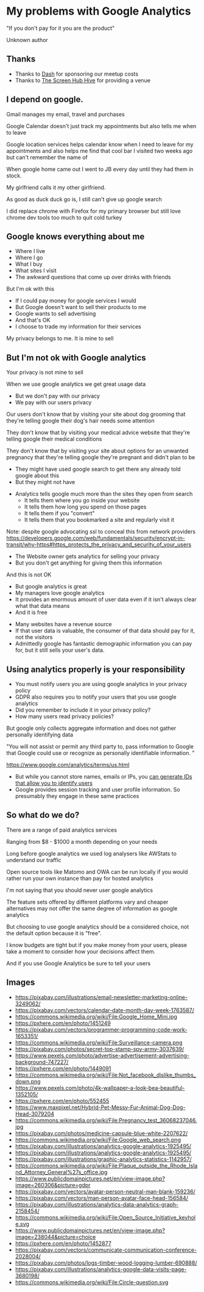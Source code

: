 <!-- .slide: data-background-color="#fff" data-background-image="https://cdn.freebiesupply.com/logos/large/2x/google-analytics-3-logo-svg-vector.svg" -->
# My problems with Google Analytics
"If you don't pay for it you are the product" <!-- .element: class="quote__text" -->

Unknown author <!-- .element: class="quote__source" -->


<!-- .slide: data-background-image="https://upload.wikimedia.org/wikipedia/commons/2/26/Facebook-logo-thumbs-up.png" -->
## Thanks
* Thanks to [Dash](https://dash.marketing/) for sponsoring our meetup costs
* Thanks to [The Screen Hub Hive](https://www.facebook.com/hivescreenhub/) for providing a venue



<!-- .slide: data-background-image="https://upload.wikimedia.org/wikipedia/commons/thumb/5/53/Google_%22G%22_Logo.svg/768px-Google_%22G%22_Logo.svg.png" -->
## I depend on google. 


<!-- .slide: data-background-image="images/email-3249062.png" -->
Gmail manages my email, travel and purchases


<!-- .slide: data-background-image="images/calendar-1763587.png" -->
Google Calendar doesn't just track my appointments but also tells me when to leave 


<!-- .slide: data-background-image="https://upload.wikimedia.org/wikipedia/commons/b/b0/World_location_map_%28equirectangular_180%29.svg" -->
Google location services helps calendar know when I need to leave for my appointments and also helps me find that cool bar I visited two weeks ago but can't remember the name of 


<!-- .slide: data-background-image="https://upload.wikimedia.org/wikipedia/commons/c/cc/Google_Home_Mini.jpg" -->
When google home came out I went to JB every day until they had them in stock.

My girlfriend calls it my other girlfriend.  <!-- .element: class="fragment" data-fragment-index="1" -->


<!-- .slide: data-background-image="images/computer-magnifying-glass-laptop-modern-pc-1451249-pxhere.com.jpg" -->
As good as duck duck go is, I still can't give up google search


<!-- .slide: data-background-image="images/programmer-1653351.png" -->
I did replace chrome with Firefox for my primary browser but still love chrome dev tools too much to quit cold turkey 



<!-- .slide: data-background-image="https://upload.wikimedia.org/wikipedia/commons/5/56/Surveillance-camera.png" -->
## Google knows everything about me 


<!-- .slide: data-background-image="images/secret-3037639_1280.jpg" -->
* Where I live
* Where I go <!-- .element: class="fragment" data-fragment-index="1" -->
* What I buy <!-- .element: class="fragment" data-fragment-index="2" -->
* What sites I visit <!-- .element: class="fragment" data-fragment-index="3" -->
* The awkward questions that come up over drinks with friends <!-- .element: class="fragment" data-fragment-index="4" -->


<!-- .slide: data-background-image="https://upload.wikimedia.org/wikipedia/commons/2/26/Facebook-logo-thumbs-up.png" -->
But I'm ok with this


<!-- .slide: data-background-image="images/advertise-advertisement-advertising-747227.jpg" -->
* If I could pay money for google services I would 
* But Google doesn't want to sell their products to me <!-- .element: class="fragment" data-fragment-index="1" -->
* Google wants to sell advertising <!-- .element: class="fragment" data-fragment-index="2" -->
* And that's OK <!-- .element: class="fragment" data-fragment-index="3" -->
* I choose to trade my information for their services <!-- .element: class="fragment" data-fragment-index="4" -->


<!-- .slide: data-background-image="images/shopping-online-ecommerce-business-buying-card-1449091-pxhere.com.jpg" -->
My privacy belongs to me. It is mine to sell 



<!-- .slide: data-background-image="https://upload.wikimedia.org/wikipedia/commons/2/21/Not_facebook_dislike_thumbs_down.png" -->
## But I'm not ok with Google analytics 


<!-- .slide: data-background-image="images/pexels-photo-1352105.jpeg" -->
Your privacy is not mine to sell


<!-- .slide: data-background-image="images/writing-hand-table-pen-pattern-finger-552455-pxhere.com.jpg" -->
When we use google analytics we get great usage data 

* But we don't pay with our privacy  <!-- .element: class="fragment" data-fragment-index="1" -->
* We pay with our users privacy <!-- .element: class="fragment" data-fragment-index="2" -->


<!-- .slide: data-background-image="images/dog-3079204_1280.jpeg" -->
Our users don't know that by visiting your site about dog grooming that they're telling google their dog's hair needs some attention 


<!-- .slide: data-background-image="images/medicine-2207622_1280.jpg" -->
They don't know that by visiting your medical advice website that they're telling google their medical conditions 


<!-- .slide: data-background-image="https://upload.wikimedia.org/wikipedia/commons/b/bd/Pregnancy_test_36068237046.jpg" -->
They don't know that by visiting your site about options for an unwanted pregnancy that they're telling google they're pregnant and didn't plan to be 


<!-- .slide: data-background-image="https://upload.wikimedia.org/wikipedia/commons/9/96/Google_web_search.png" -->
* They might have used google search to get there any already told google about this 
* But they might not have  <!-- .element: class="fragment" data-fragment-index="1" -->


<!-- .slide: data-background-image="images/analytics-1925495_1920.png" -->
* Analytics tells google much more than the sites they open from search 
	* It tells them where you go inside your website <!-- .element: class="fragment" data-fragment-index="1" -->
	* It tells them how long you spend on those pages  <!-- .element: class="fragment" data-fragment-index="2" -->
	* It tells them if you "convert" <!-- .element: class="fragment" data-fragment-index="3" -->
	* It tells them that you bookmarked a site and regularly visit it  <!-- .element: class="fragment" data-fragment-index="4" -->

Note:
despite google advocating ssl to conceal this from network providers https://developers.google.com/web/fundamentals/security/encrypt-in-transit/why-https#https_protects_the_privacy_and_security_of_your_users


<!-- .slide: data-background-image="images/graphic-1142957_1920.jpg" -->
* The Website owner gets analytics for selling your privacy 
* But you don't get anything for giving them this information  <!-- .element: class="fragment" data-fragment-index="1" -->

And this is not OK  <!-- .element: class="fragment" data-fragment-index="2" -->


<!-- .slide: data-background-image="images/graphic-1142957_1920.jpg" -->
* But google analytics is great 
* My managers love google analytics  <!-- .element: class="fragment" data-fragment-index="1" -->
* It provides an enormous amount of user data even if it isn't always clear what that data means  <!-- .element: class="fragment" data-fragment-index="2" -->
* And it is free  <!-- .element: class="fragment" data-fragment-index="2" -->


<!-- .slide: data-background-image="images/graphic-1142957_1920.jpg" -->
* Many websites have a revenue source
* If that user data is valuable, the consumer of that data should pay for it, not the visitors  <!-- .element: class="fragment" data-fragment-index="1" -->
* Admittedly google has fantastic demographic information you can pay for, but it still sells your user's data.  <!-- .element: class="fragment" data-fragment-index="2" -->


<!-- .slide: data-background-image="https://upload.wikimedia.org/wikipedia/commons/9/9f/Plaque_outside_the_Rhode_Island_Attorney_General%27s_office.jpg" -->
## Using analytics properly is your responsibility


<!-- .slide: data-background-image="images/gdpr.jpg" -->
* You must notify users you are using google analytics in your privacy policy
* GDPR also requires you to notify your users that you use google analytics <!-- .element: class="fragment" data-fragment-index="1" -->
* Did you remember to include it in your privacy policy? <!-- .element: class="fragment" data-fragment-index="2" -->
* How many users read privacy policies? <!-- .element: class="fragment" data-fragment-index="3" -->


<!-- .slide: data-background-image="images/avatar-159236_1280.png" -->
But google only collects aggregate information and does not gather personally identifying data

"You will not assist or permit any third party to, pass information to Google that Google could use or recognize as personally identifiable information. " <!-- .element: class="quote__text" -->

https://www.google.com/analytics/terms/us.html <!-- .element: class="quote__source" -->


<!-- .slide: data-background-image="images/man-156584_1280.png" -->
* But while you cannot store names, emails or IPs, you [can generate IDs that allow you to identify users](https://davidsimpson.me/2013/10/17/identifying-your-users-in-google-analytics-while-complying-with-section-7-of-the-terms-of-service/)
* Google provides session tracking and user profile information. So presumably they engage in these same practices



<!-- .slide: data-background-color="#fff" data-background-image="https://upload.wikimedia.org/wikipedia/commons/8/89/Circle-question.svg" -->
## So what do we do?


<!-- .slide: data-background-image="images/analytics-2158454_1280.png" -->
There are a range of paid analytics services

Ranging from $8 - $1000 a month depending on your needs


<!-- .slide: data-background-image="images/logs-690888_1280.jpg" -->
Long before google analytics we used log analysers like AWStats to understand our traffic


<!-- .slide: data-background-color="#fff" data-background-image="https://upload.wikimedia.org/wikipedia/commons/thumb/4/4e/Open_Source_Initiative_keyhole.svg/1024px-Open_Source_Initiative_keyhole.svg.png" -->
Open source tools like Matomo and OWA can be run locally if you would rather run your own instance than pay for hosted analytics


<!-- .slide: data-background-image="images/analytics-3680198_1280.png" -->
I'm not saying that you should never user google analytics

The feature sets offered by different platforms vary and cheaper alternatives may not offer the same degree of information as google analytics


<!-- .slide: data-background-image="images/choice-1513417749fx1.jpg" -->
But choosing to use google analytics should be a considered choice, not the default option because it is "free". 


<!-- .slide: data-background-image="images/invoice-cash-payments-concept-business-receipt-1452877-pxhere.com.jpg" -->
I know budgets are tight but if you make money from your users, please take a moment to consider how your decisions affect them.


<!-- .slide: data-background-color="#fff" data-background-image="images/communicate-2028004_1280.png" -->
And if you use Google Analytics be sure to tell your users



<!-- .slide: class="image-list" -->
## Images
* https://pixabay.com/illustrations/email-newsletter-marketing-online-3249062/
* https://pixabay.com/vectors/calendar-date-month-day-week-1763587/
* https://commons.wikimedia.org/wiki/File:Google_Home_Mini.jpg
* https://pxhere.com/en/photo/1451249
* https://pixabay.com/vectors/programmer-programming-code-work-1653351/
* https://commons.wikimedia.org/wiki/File:Surveillance-camera.png
* https://pixabay.com/photos/secret-top-stamp-spy-army-3037639/
* https://www.pexels.com/photo/advertise-advertisement-advertising-background-747227/
* https://pxhere.com/en/photo/1449091
* https://commons.wikimedia.org/wiki/File:Not_facebook_dislike_thumbs_down.png
* https://www.pexels.com/photo/4k-wallpaper-a-look-bea-beautiful-1352105/
* https://pxhere.com/en/photo/552455
* https://www.maxpixel.net/Hybrid-Pet-Messy-Fur-Animal-Dog-Dog-Head-3079204
* https://commons.wikimedia.org/wiki/File:Pregnancy_test_36068237046.jpg
* https://pixabay.com/photos/medicine-capsule-blue-white-2207622/
* https://commons.wikimedia.org/wiki/File:Google_web_search.png
* https://pixabay.com/illustrations/analytics-google-analytics-1925495/
* https://pixabay.com/illustrations/analytics-google-analytics-1925495/
* https://pixabay.com/illustrations/graphic-analytics-statistics-1142957/
* https://commons.wikimedia.org/wiki/File:Plaque_outside_the_Rhode_Island_Attorney_General%27s_office.jpg
* https://www.publicdomainpictures.net/en/view-image.php?image=260306&picture=gdpr
* https://pixabay.com/vectors/avatar-person-neutral-man-blank-159236/
* https://pixabay.com/vectors/man-person-avatar-face-head-156584/
* https://pixabay.com/illustrations/analytics-data-analytics-graph-2158454/
* https://commons.wikimedia.org/wiki/File:Open_Source_Initiative_keyhole.svg
* https://www.publicdomainpictures.net/en/view-image.php?image=238044&picture=choice
* https://pxhere.com/en/photo/1452877
* https://pixabay.com/vectors/communicate-communication-conference-2028004/
* https://pixabay.com/photos/logs-timber-wood-logging-lumber-690888/
* https://pixabay.com/illustrations/analytics-google-data-visits-page-3680198/
* https://commons.wikimedia.org/wiki/File:Circle-question.svg
